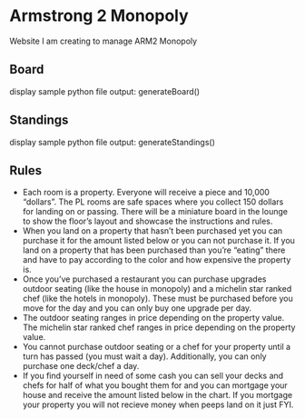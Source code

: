 # Armstrong 2 Monopoly
Website I am creating to manage ARM2 Monopoly

## Board
display sample python file output: generateBoard()


## Standings

display sample python file output: generateStandings()

## Rules

 - Each room is a property.  Everyone will receive a piece and 10,000 “dollars”.  The PL rooms are safe spaces where you collect 150 dollars for landing on or passing.
There will be a miniature board in the lounge to show the floor’s layout and showcase the instructions and rules.
 - When you land on a property that hasn’t been purchased yet you can purchase it for the amount listed below or you can not purchase it.  If you land on a property that has been purchased than you’re “eating”  there and have to pay according to the color and how expensive the property is.
 - Once you’ve purchased a restaurant you can purchase upgrades outdoor seating (like the house in monopoly) and a michelin star ranked chef (like the hotels in monopoly).  These must be purchased before you move for the day and you can only buy one upgrade per day.
 - The outdoor seating ranges in price depending on the property value. The michelin star ranked chef ranges in price depending on the property value.
  - You cannot purchase outdoor seating or a chef for your property until a turn has passed (you must wait a day).  Additionally, you can only purchase one deck/chef a day.
 - If you find yourself in need of some cash you can sell your decks and chefs for half of what you bought them for and you can mortgage your house and receive the amount listed below in the chart. If you mortgage your property you will not recieve money when peeps land on it just FYI.
